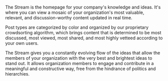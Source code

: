 The Stream is the homepage for your company's knowledge and ideas.  It's where you can view a mosaic of your organization's most valuable, relevant, and discussion-worthy content updated in real time.

 Post types are categorized by color and organized by our proprietary crowdsorting algorithm, which brings content that is determined to be most discussed, most viewed, most shared, and most highly vetteed according to your own users.

The Stream gives you a constantly evolving flow of the ideas that allow the members of your organization with the very best and brightest ideas to stand out. It allows organization members to engage and contribute in a meaningful and constructive way, free from the hindrance of politics and hierarchies.
